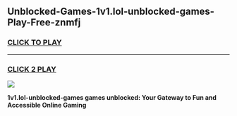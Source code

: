 
## Unblocked-Games-1v1.lol-unblocked-games-Play-Free-znmfj
<h3>
<a href="https://premium76.site?title=1v1.lol-unblocked-games&ref=22A">CLICK TO PLAY</a></h3>
<hr>

<h3>
<a href="https://premium76.site?title=1v1.lol-unblocked-games&ref=22A">CLICK 2 PLAY</a>
  
</h3>

<a href="https://premium76.site?title=1v1.lol-unblocked-games&ref=22A"><img src="https://clearcache.store/games.png"></a>


**1v1.lol-unblocked-games games unblocked: Your Gateway to Fun and Accessible Online Gaming**
